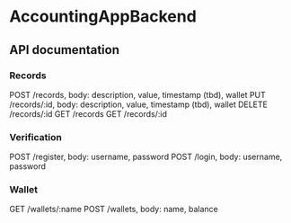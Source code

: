 # AccountingAppBackend

## API documentation

### Records

POST /records, body: description, value, timestamp (tbd), wallet
PUT /records/:id, body: description, value, timestamp (tbd), wallet
DELETE /records/:id
GET /records
GET /records/:id


### Verification

POST /register, body: username, password
POST /login, body: username, password

### Wallet

GET /wallets/:name
POST /wallets, body: name, balance
